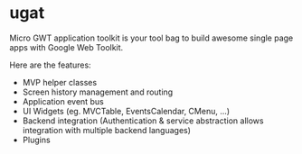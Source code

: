 ugat
====

Micro GWT application toolkit is your tool bag to build awesome single page apps with Google Web Toolkit.

Here are the features:

- MVP helper classes
- Screen history management and routing
- Application event bus
- UI Widgets (eg. MVCTable, EventsCalendar, CMenu, ...)
- Backend integration (Authentication & service abstraction allows integration with multiple backend languages)
- Plugins
